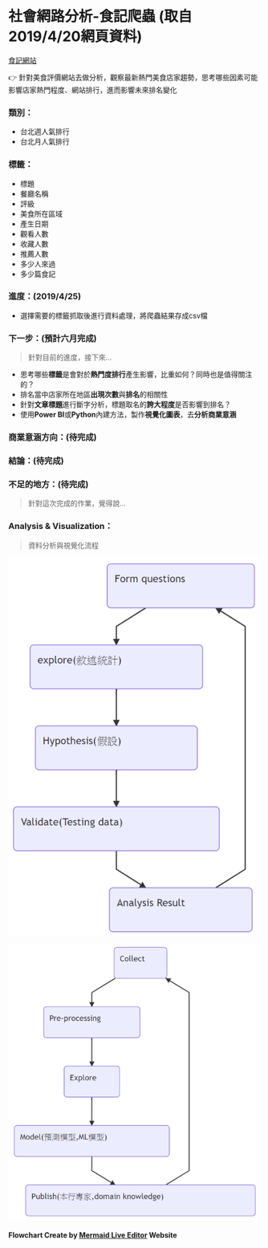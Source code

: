 # 社會網路分析-食記爬蟲 (取自2019/4/20網頁資料)
[食記網站](https://ifoodie.tw/city/%E5%8F%B0%E5%8C%97)

:point_right: 針對美食評價網站去做分析，觀察最新熱門美食店家趨勢，思考哪些因素可能影響店家熱門程度、網站排行，進而影響未來排名變化

### 類別：
* 台北週人氣排行
* 台北月人氣排行

### 標籤：
* 標題
* 餐廳名稱
* 評級
* 美食所在區域
* 產生日期
* 觀看人數
* 收藏人數
* 推薦人數
* 多少人來過
* 多少篇食記

### 進度：(2019/4/25)
* 選擇需要的標籤抓取後進行資料處理，將爬蟲結果存成csv檔

### 下一步：(預計六月完成)
>針對目前的進度，接下來...
* 思考哪些**標籤**是會對於**熱門度排行**產生影響，比重如何？同時也是值得關注的？
* 排名當中店家所在地區**出現次數**與**排名**的相關性
* 針對**文章標題**進行斷字分析，標題取名的**誇大程度**是否影響到排名？
* 使用**Power BI**或**Python**內建方法，製作**視覺化圖表**，去**分析商業意涵**


### 商業意涵方向：(待完成)



### 結論：(待完成)



### 不足的地方：(待完成)
>針對這次完成的作業，覺得說...


### Analysis & Visualization：

>資料分析與視覺化流程

![Analysis & Visualization-1](https://github.com/KuoYuHong/crawling-everything/blob/master/%E5%B7%A8%E9%87%8F%E8%B3%87%E6%96%99%E5%88%86%E6%9E%90-Tibame%E7%B6%B2%E7%AB%99%E7%88%AC%E8%9F%B2/%E5%9C%96%E7%89%87/Analysis%20%26%20Visualization-1.png)

![Analysis & Visualization-2](https://github.com/KuoYuHong/crawling-everything/blob/master/%E5%B7%A8%E9%87%8F%E8%B3%87%E6%96%99%E5%88%86%E6%9E%90-Tibame%E7%B6%B2%E7%AB%99%E7%88%AC%E8%9F%B2/%E5%9C%96%E7%89%87/Analysis%20%26%20Visualization-2.png)

#### Flowchart Create by [Mermaid Live Editor](https://mermaidjs.github.io/mermaid-live-editor/#/edit/eyJjb2RlIjoiZ3JhcGggVERcbkFbQ2hyaXN0bWFzXSAtLT58R2V0IG1vbmV5fCBCKEdvIHNob3BwaW5nKVxuQiAtLT4gQ3tMZXQgbWUgdGhpbmt9XG5DIC0tPnxPbmV8IERbTGFwdG9wXVxuQyAtLT58VHdvfCBFW2lQaG9uZV1cbkMgLS0-fFRocmVlfCBGW2ZhOmZhLWNhciBDYXJdXG4iLCJtZXJtYWlkIjp7InRoZW1lIjoiZGVmYXVsdCJ9fQ) Website
